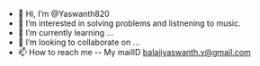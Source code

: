 - 👋 Hi, I’m @Yaswanth820
- 👀 I’m interested in solving problems and listnening to music.
- 🌱 I’m currently learning ...
- 💞️ I’m looking to collaborate on ...
- 📫 How to reach me -- My mailID balajiyaswanth.v@gmail.com

<!---
Yaswanth820/Yaswanth820 is a ✨ special ✨ repository because its `README.md` (this file) appears on your GitHub profile.
You can click the Preview link to take a look at your changes.
--->
